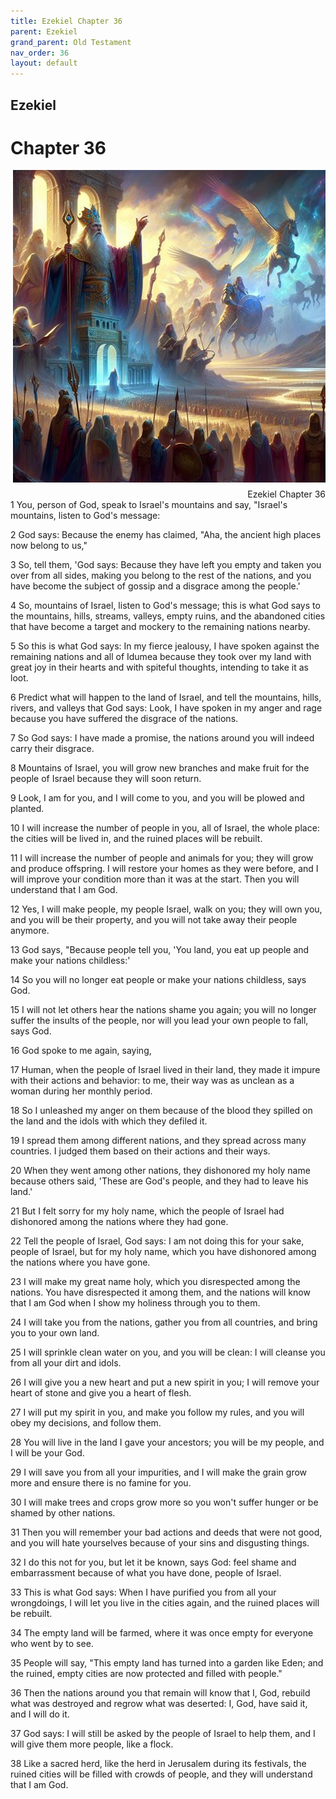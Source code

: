 ```yaml
---
title: Ezekiel Chapter 36
parent: Ezekiel
grand_parent: Old Testament
nav_order: 36
layout: default
---
```


## Ezekiel

# Chapter 36

<div style="clear: both; text-align: right;">
    <img src="/assets/Image/Ezekiel/500/36.jpg" alt="Ezekiel Chapter 36" class="chapter-image" style="max-width: 100%; height: auto; float: right; margin: 0 0 10px 10px; padding-left: 10%;">
    <figcaption style="font-size: 14px;">Ezekiel Chapter 36</figcaption>
</div>
1 You, person of God, speak to Israel's mountains and say, "Israel's mountains, listen to God's message:

2 God says: Because the enemy has claimed, "Aha, the ancient high places now belong to us,"

3 So, tell them, 'God says: Because they have left you empty and taken you over from all sides, making you belong to the rest of the nations, and you have become the subject of gossip and a disgrace among the people.'

4 So, mountains of Israel, listen to God's message; this is what God says to the mountains, hills, streams, valleys, empty ruins, and the abandoned cities that have become a target and mockery to the remaining nations nearby.

5 So this is what God says: In my fierce jealousy, I have spoken against the remaining nations and all of Idumea because they took over my land with great joy in their hearts and with spiteful thoughts, intending to take it as loot.

6 Predict what will happen to the land of Israel, and tell the mountains, hills, rivers, and valleys that God says: Look, I have spoken in my anger and rage because you have suffered the disgrace of the nations.

7 So God says: I have made a promise, the nations around you will indeed carry their disgrace.

8 Mountains of Israel, you will grow new branches and make fruit for the people of Israel because they will soon return.

9 Look, I am for you, and I will come to you, and you will be plowed and planted.

10 I will increase the number of people in you, all of Israel, the whole place: the cities will be lived in, and the ruined places will be rebuilt.

11 I will increase the number of people and animals for you; they will grow and produce offspring. I will restore your homes as they were before, and I will improve your condition more than it was at the start. Then you will understand that I am God.

12 Yes, I will make people, my people Israel, walk on you; they will own you, and you will be their property, and you will not take away their people anymore.

13 God says, "Because people tell you, 'You land, you eat up people and make your nations childless:'

14 So you will no longer eat people or make your nations childless, says God.

15 I will not let others hear the nations shame you again; you will no longer suffer the insults of the people, nor will you lead your own people to fall, says God.

16 God spoke to me again, saying,

17 Human, when the people of Israel lived in their land, they made it impure with their actions and behavior: to me, their way was as unclean as a woman during her monthly period.

18 So I unleashed my anger on them because of the blood they spilled on the land and the idols with which they defiled it.

19 I spread them among different nations, and they spread across many countries. I judged them based on their actions and their ways.

20 When they went among other nations, they dishonored my holy name because others said, 'These are God's people, and they had to leave his land.'

21 But I felt sorry for my holy name, which the people of Israel had dishonored among the nations where they had gone.

22 Tell the people of Israel, God says: I am not doing this for your sake, people of Israel, but for my holy name, which you have dishonored among the nations where you have gone.

23 I will make my great name holy, which you disrespected among the nations. You have disrespected it among them, and the nations will know that I am God when I show my holiness through you to them.

24 I will take you from the nations, gather you from all countries, and bring you to your own land.

25 I will sprinkle clean water on you, and you will be clean: I will cleanse you from all your dirt and idols.

26 I will give you a new heart and put a new spirit in you; I will remove your heart of stone and give you a heart of flesh.

27 I will put my spirit in you, and make you follow my rules, and you will obey my decisions, and follow them.

28 You will live in the land I gave your ancestors; you will be my people, and I will be your God.

29 I will save you from all your impurities, and I will make the grain grow more and ensure there is no famine for you.

30 I will make trees and crops grow more so you won't suffer hunger or be shamed by other nations.

31 Then you will remember your bad actions and deeds that were not good, and you will hate yourselves because of your sins and disgusting things.

32 I do this not for you, but let it be known, says God: feel shame and embarrassment because of what you have done, people of Israel.

33 This is what God says: When I have purified you from all your wrongdoings, I will let you live in the cities again, and the ruined places will be rebuilt.

34 The empty land will be farmed, where it was once empty for everyone who went by to see.

35 People will say, "This empty land has turned into a garden like Eden; and the ruined, empty cities are now protected and filled with people."

36 Then the nations around you that remain will know that I, God, rebuild what was destroyed and regrow what was deserted: I, God, have said it, and I will do it.

37 God says: I will still be asked by the people of Israel to help them, and I will give them more people, like a flock.

38 Like a sacred herd, like the herd in Jerusalem during its festivals, the ruined cities will be filled with crowds of people, and they will understand that I am God.


